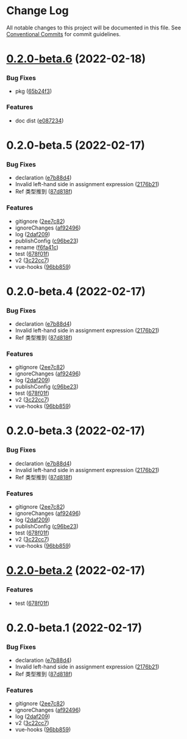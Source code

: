 # Change Log

All notable changes to this project will be documented in this file. See [Conventional Commits](https://conventionalcommits.org) for commit guidelines.

# [0.2.0-beta.6](https://github.com/Venusjason/sprite-components/compare/@a-sprite/vue-hooks@0.2.0-beta.5...@a-sprite/vue-hooks@0.2.0-beta.6) (2022-02-18)

### Bug Fixes

- pkg ([65b24f3](https://github.com/Venusjason/sprite-components/commit/65b24f3e9ad13efb3a748c4efee9468b524d2b39))

### Features

- doc dist ([e087234](https://github.com/Venusjason/sprite-components/commit/e087234ff5e535dc6a32fdc3a1166b344b8787c8))

# 0.2.0-beta.5 (2022-02-17)

### Bug Fixes

- declaration ([e7b88d4](https://github.com/Venusjason/sprite-components/commit/e7b88d47706d7f561bc004aec6d45623d5bbad1a))
- Invalid left-hand side in assignment expression ([2176b21](https://github.com/Venusjason/sprite-components/commit/2176b21b60f767a08a2363e93fe9b9dc2f171be3))
- Ref 类型推到 ([87d818f](https://github.com/Venusjason/sprite-components/commit/87d818f61c585f5273abdb367ddf3563b54987c9))

### Features

- gitignore ([2ee7c82](https://github.com/Venusjason/sprite-components/commit/2ee7c828f3110e1d547186c49530bb5b789fcbd7))
- ignoreChanges ([af92496](https://github.com/Venusjason/sprite-components/commit/af92496a917a4c17d3c6d3d7614b0558ed8c4ee2))
- log ([2daf209](https://github.com/Venusjason/sprite-components/commit/2daf20929bc81c79793777c271ba4847539d45ae))
- publishConfig ([c96be23](https://github.com/Venusjason/sprite-components/commit/c96be235dfaa4ba5faf01115b98626de0500c8c0))
- rename ([f6fa41c](https://github.com/Venusjason/sprite-components/commit/f6fa41ceca9713caebe71265ba6565ef7f8da424))
- test ([678f01f](https://github.com/Venusjason/sprite-components/commit/678f01f3bb0f3ee2347caca7e7eb680aa388dc0a))
- v2 ([3c22cc7](https://github.com/Venusjason/sprite-components/commit/3c22cc7eb31a7e26321a9bbe0892a9c2dfb707bb))
- vue-hooks ([96bb859](https://github.com/Venusjason/sprite-components/commit/96bb859b2beaeae1d44e701971881d72af764c30))

# 0.2.0-beta.4 (2022-02-17)

### Bug Fixes

- declaration ([e7b88d4](https://github.com/Venusjason/sprite-components/commit/e7b88d47706d7f561bc004aec6d45623d5bbad1a))
- Invalid left-hand side in assignment expression ([2176b21](https://github.com/Venusjason/sprite-components/commit/2176b21b60f767a08a2363e93fe9b9dc2f171be3))
- Ref 类型推到 ([87d818f](https://github.com/Venusjason/sprite-components/commit/87d818f61c585f5273abdb367ddf3563b54987c9))

### Features

- gitignore ([2ee7c82](https://github.com/Venusjason/sprite-components/commit/2ee7c828f3110e1d547186c49530bb5b789fcbd7))
- ignoreChanges ([af92496](https://github.com/Venusjason/sprite-components/commit/af92496a917a4c17d3c6d3d7614b0558ed8c4ee2))
- log ([2daf209](https://github.com/Venusjason/sprite-components/commit/2daf20929bc81c79793777c271ba4847539d45ae))
- publishConfig ([c96be23](https://github.com/Venusjason/sprite-components/commit/c96be235dfaa4ba5faf01115b98626de0500c8c0))
- test ([678f01f](https://github.com/Venusjason/sprite-components/commit/678f01f3bb0f3ee2347caca7e7eb680aa388dc0a))
- v2 ([3c22cc7](https://github.com/Venusjason/sprite-components/commit/3c22cc7eb31a7e26321a9bbe0892a9c2dfb707bb))
- vue-hooks ([96bb859](https://github.com/Venusjason/sprite-components/commit/96bb859b2beaeae1d44e701971881d72af764c30))

# 0.2.0-beta.3 (2022-02-17)

### Bug Fixes

- declaration ([e7b88d4](https://github.com/Venusjason/sprite-components/commit/e7b88d47706d7f561bc004aec6d45623d5bbad1a))
- Invalid left-hand side in assignment expression ([2176b21](https://github.com/Venusjason/sprite-components/commit/2176b21b60f767a08a2363e93fe9b9dc2f171be3))
- Ref 类型推到 ([87d818f](https://github.com/Venusjason/sprite-components/commit/87d818f61c585f5273abdb367ddf3563b54987c9))

### Features

- gitignore ([2ee7c82](https://github.com/Venusjason/sprite-components/commit/2ee7c828f3110e1d547186c49530bb5b789fcbd7))
- ignoreChanges ([af92496](https://github.com/Venusjason/sprite-components/commit/af92496a917a4c17d3c6d3d7614b0558ed8c4ee2))
- log ([2daf209](https://github.com/Venusjason/sprite-components/commit/2daf20929bc81c79793777c271ba4847539d45ae))
- publishConfig ([c96be23](https://github.com/Venusjason/sprite-components/commit/c96be235dfaa4ba5faf01115b98626de0500c8c0))
- test ([678f01f](https://github.com/Venusjason/sprite-components/commit/678f01f3bb0f3ee2347caca7e7eb680aa388dc0a))
- v2 ([3c22cc7](https://github.com/Venusjason/sprite-components/commit/3c22cc7eb31a7e26321a9bbe0892a9c2dfb707bb))
- vue-hooks ([96bb859](https://github.com/Venusjason/sprite-components/commit/96bb859b2beaeae1d44e701971881d72af764c30))

# [0.2.0-beta.2](https://github.com/Venusjason/sprite-components/compare/@sprite/vue-hooks@0.2.0-beta.1...@sprite/vue-hooks@0.2.0-beta.2) (2022-02-17)

### Features

- test ([678f01f](https://github.com/Venusjason/sprite-components/commit/678f01f3bb0f3ee2347caca7e7eb680aa388dc0a))

# 0.2.0-beta.1 (2022-02-17)

### Bug Fixes

- declaration ([e7b88d4](https://github.com/Venusjason/sprite-components/commit/e7b88d47706d7f561bc004aec6d45623d5bbad1a))
- Invalid left-hand side in assignment expression ([2176b21](https://github.com/Venusjason/sprite-components/commit/2176b21b60f767a08a2363e93fe9b9dc2f171be3))
- Ref 类型推到 ([87d818f](https://github.com/Venusjason/sprite-components/commit/87d818f61c585f5273abdb367ddf3563b54987c9))

### Features

- gitignore ([2ee7c82](https://github.com/Venusjason/sprite-components/commit/2ee7c828f3110e1d547186c49530bb5b789fcbd7))
- ignoreChanges ([af92496](https://github.com/Venusjason/sprite-components/commit/af92496a917a4c17d3c6d3d7614b0558ed8c4ee2))
- log ([2daf209](https://github.com/Venusjason/sprite-components/commit/2daf20929bc81c79793777c271ba4847539d45ae))
- v2 ([3c22cc7](https://github.com/Venusjason/sprite-components/commit/3c22cc7eb31a7e26321a9bbe0892a9c2dfb707bb))
- vue-hooks ([96bb859](https://github.com/Venusjason/sprite-components/commit/96bb859b2beaeae1d44e701971881d72af764c30))
